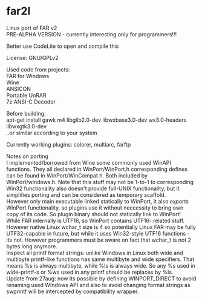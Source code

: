 # far2l
Linux port of FAR v2<br>
PRE-ALPHA VERSION - currently interesting only for programmers!!!

Better use CodeLite to open and compile this<br>

License: GNU/GPLv2<br>

Used code from projects:<br>
FAR for Windows<br>
Wine<br>
ANSICON<br>
Portable UnRAR<br>
7z ANSI-C Decoder<br>

Before building:<br>
apt-get install gawk m4 libglib2.0-dev libwxbase3.0-dev wx3.0-headers libwxgtk3.0-dev<br>
..or similar according to your system <br>

Currently working plugins: colorer, multiarc, farftp


Notes on porting<br>
I implemented/borrowed from Wine some commonly used WinAPI functions. They all declared in WinPort/WinPort.h corresponding defines can be found in WinPort/WinCompat.h. Both included by WinPort/windows.h. Note that this stuff may not be 1-to-1 to corresponding Win32 functionality also doesn't provide full-UNIX functionality, but it simplifies porting and can be considered as temporary scaffold.<br>
However only main executable linked statically to WinPort, it also _exports_ WinPort functionality, so plugins use it without neccessity to bring own copy of its code. So plugin binary should not statically link to WinPort!<br>
While FAR internally is UTF16, so WinPort contains UTF16- related stuff. However native Linux wchar_t size is 4 so potentially Linux FAR may be fully UTF32-capable in future, but while it uses Win32-style UTF16 functions - its not. However programmers must be aware on fact that wchar_t is not 2 bytes long anymore.<br>
Inspect all printf format strings: unlike Windows in Linux both wide and multibyte printf-like functions has same multibyte and wide specifiers. That means %s is always multibyte, while %ls is always wide. So any %s used in wide-printf-s or %ws used in any printf should be replaces by %ls.<br>
Update from 27aug: now its possible by defining WINPORT_DIRECT to avoid renaming used WIndows API and also to avoid changing format strings as swprintf will be intercepted by compatibility wrapper.
